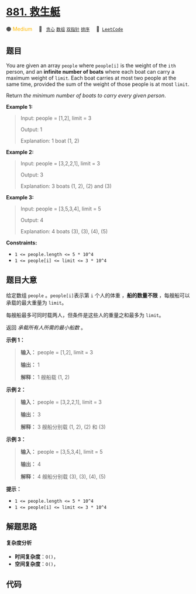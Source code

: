 # [881. 救生艇](https://leetcode.com/problems/boats-to-save-people)

🟠 <font color=#ffb800>Medium</font>&emsp; 🔖&ensp; [`贪心`](/outline/tag/greedy.md) [`数组`](/outline/tag/array.md) [`双指针`](/outline/tag/two-pointers.md) [`排序`](/outline/tag/sorting.md)&emsp; 🔗&ensp;[`LeetCode`](https://leetcode.com/problems/boats-to-save-people)

## 题目

You are given an array `people` where `people[i]` is the weight of the `ith`
person, and an **infinite number of boats** where each boat can carry a
maximum weight of `limit`. Each boat carries at most two people at the same
time, provided the sum of the weight of those people is at most `limit`.

Return _the minimum number of boats to carry every given person_.



**Example 1:**

> Input: people = [1,2], limit = 3
> 
> Output: 1
> 
> Explanation: 1 boat (1, 2)

**Example 2:**

> Input: people = [3,2,2,1], limit = 3
> 
> Output: 3
> 
> Explanation: 3 boats (1, 2), (2) and (3)

**Example 3:**

> Input: people = [3,5,3,4], limit = 5
> 
> Output: 4
> 
> Explanation: 4 boats (3), (3), (4), (5)

**Constraints:**

  * `1 <= people.length <= 5 * 10^4`
  * `1 <= people[i] <= limit <= 3 * 10^4`


## 题目大意

给定数组 `people` 。`people[i]`表示第 `i` 个人的体重 ，**船的数量不限** ，每艘船可以承载的最大重量为 `limit`。

每艘船最多可同时载两人，但条件是这些人的重量之和最多为 `limit`。

返回 _承载所有人所需的最小船数_  。



**示例 1：**

> 
> 
> 
> 
> 
> **输入：** people = [1,2], limit = 3
> 
> **输出：** 1
> 
> **解释：** 1 艘船载 (1, 2)
> 
> 

**示例 2：**

> 
> 
> 
> 
> 
> **输入：** people = [3,2,2,1], limit = 3
> 
> **输出：** 3
> 
> **解释：** 3 艘船分别载 (1, 2), (2) 和 (3)
> 
> 

**示例 3：**

> 
> 
> 
> 
> 
> **输入：** people = [3,5,3,4], limit = 5
> 
> **输出：** 4
> 
> **解释：** 4 艘船分别载 (3), (3), (4), (5)



**提示：**

  * `1 <= people.length <= 5 * 10^4`
  * `1 <= people[i] <= limit <= 3 * 10^4`


## 解题思路

#### 复杂度分析

- **时间复杂度**：`O()`，
- **空间复杂度**：`O()`，

## 代码

```javascript

```